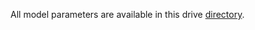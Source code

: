 All model parameters are available in this drive [directory](https://drive.google.com/drive/folders/1KMY5PKpjndtLq8Q4KiRAEpN_vVAo_RHc?usp=sharing).
